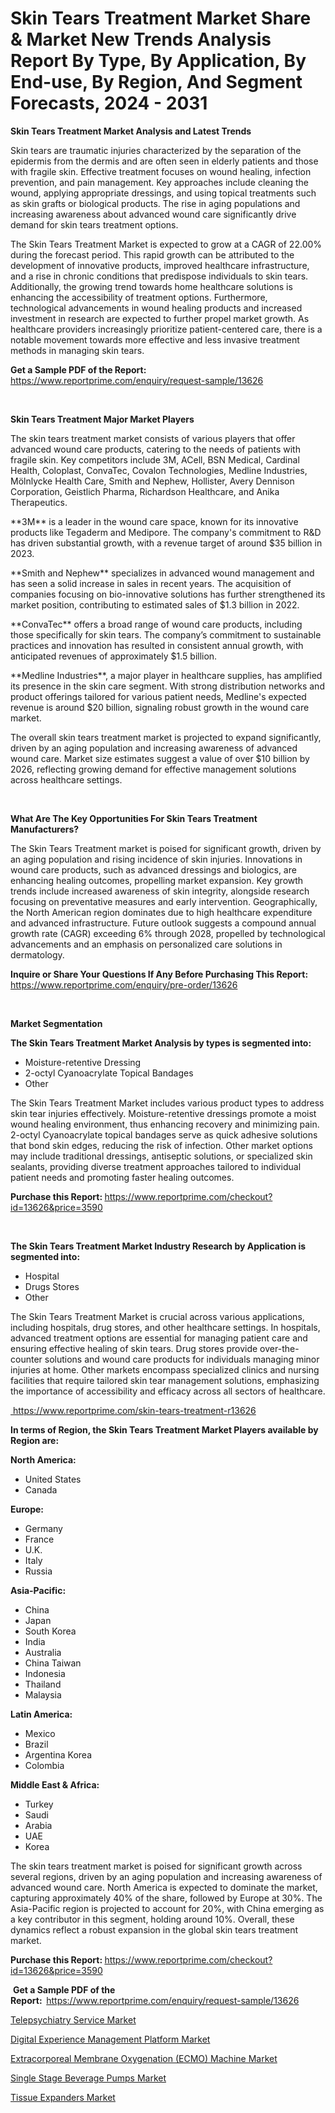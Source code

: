 <p><h1>Skin Tears Treatment Market Share & Market New Trends Analysis Report By Type, By Application, By End-use, By Region, And Segment Forecasts, 2024 - 2031</h1></p><p><strong>Skin Tears Treatment Market Analysis and Latest Trends</strong></p>
<p><p>Skin tears are traumatic injuries characterized by the separation of the epidermis from the dermis and are often seen in elderly patients and those with fragile skin. Effective treatment focuses on wound healing, infection prevention, and pain management. Key approaches include cleaning the wound, applying appropriate dressings, and using topical treatments such as skin grafts or biological products. The rise in aging populations and increasing awareness about advanced wound care significantly drive demand for skin tears treatment options.</p><p>The Skin Tears Treatment Market is expected to grow at a CAGR of 22.00% during the forecast period. This rapid growth can be attributed to the development of innovative products, improved healthcare infrastructure, and a rise in chronic conditions that predispose individuals to skin tears. Additionally, the growing trend towards home healthcare solutions is enhancing the accessibility of treatment options. Furthermore, technological advancements in wound healing products and increased investment in research are expected to further propel market growth. As healthcare providers increasingly prioritize patient-centered care, there is a notable movement towards more effective and less invasive treatment methods in managing skin tears.</p></p>
<p><strong>Get a Sample PDF of the Report:&nbsp;</strong> <a href="https://www.reportprime.com/enquiry/request-sample/13626?utm_campaign=7&utm_medium=2&utm_source=Github&utm_content=ia&utm_term=29112024&utm_id=skin-tears-treatment">https://www.reportprime.com/enquiry/request-sample/13626</a></p>
<p>&nbsp;</p>
<p><strong>Skin Tears Treatment Major Market Players</strong></p>
<p><p>The skin tears treatment market consists of various players that offer advanced wound care products, catering to the needs of patients with fragile skin. Key competitors include 3M, ACell, BSN Medical, Cardinal Health, Coloplast, ConvaTec, Covalon Technologies, Medline Industries, Mölnlycke Health Care, Smith and Nephew, Hollister, Avery Dennison Corporation, Geistlich Pharma, Richardson Healthcare, and Anika Therapeutics.</p><p>**3M** is a leader in the wound care space, known for its innovative products like Tegaderm and Medipore. The company's commitment to R&D has driven substantial growth, with a revenue target of around $35 billion in 2023.</p><p>**Smith and Nephew** specializes in advanced wound management and has seen a solid increase in sales in recent years. The acquisition of companies focusing on bio-innovative solutions has further strengthened its market position, contributing to estimated sales of $1.3 billion in 2022.</p><p>**ConvaTec** offers a broad range of wound care products, including those specifically for skin tears. The company’s commitment to sustainable practices and innovation has resulted in consistent annual growth, with anticipated revenues of approximately $1.5 billion.</p><p>**Medline Industries**, a major player in healthcare supplies, has amplified its presence in the skin care segment. With strong distribution networks and product offerings tailored for various patient needs, Medline's expected revenue is around $20 billion, signaling robust growth in the wound care market.</p><p>The overall skin tears treatment market is projected to expand significantly, driven by an aging population and increasing awareness of advanced wound care. Market size estimates suggest a value of over $10 billion by 2026, reflecting growing demand for effective management solutions across healthcare settings.</p></p>
<p>&nbsp;</p>
<p><strong>What Are The Key Opportunities For Skin Tears Treatment Manufacturers?</strong></p>
<p><p>The Skin Tears Treatment market is poised for significant growth, driven by an aging population and rising incidence of skin injuries. Innovations in wound care products, such as advanced dressings and biologics, are enhancing healing outcomes, propelling market expansion. Key growth trends include increased awareness of skin integrity, alongside research focusing on preventative measures and early intervention. Geographically, the North American region dominates due to high healthcare expenditure and advanced infrastructure. Future outlook suggests a compound annual growth rate (CAGR) exceeding 6% through 2028, propelled by technological advancements and an emphasis on personalized care solutions in dermatology.</p></p>
<p><strong>Inquire or Share Your Questions If Any Before Purchasing This Report:</strong> <a href="https://www.reportprime.com/enquiry/pre-order/13626?utm_campaign=7&utm_medium=2&utm_source=Github&utm_content=ia&utm_term=29112024&utm_id=skin-tears-treatment">https://www.reportprime.com/enquiry/pre-order/13626</a></p>
<p>&nbsp;</p>
<p><strong>Market Segmentation</strong></p>
<p><strong>The Skin Tears Treatment Market Analysis by types is segmented into:</strong></p>
<p><ul><li>Moisture-retentive Dressing</li><li>2-octyl Cyanoacrylate Topical Bandages</li><li>Other</li></ul></p>
<p><p>The Skin Tears Treatment Market includes various product types to address skin tear injuries effectively. Moisture-retentive dressings promote a moist wound healing environment, thus enhancing recovery and minimizing pain. 2-octyl Cyanoacrylate topical bandages serve as quick adhesive solutions that bond skin edges, reducing the risk of infection. Other market options may include traditional dressings, antiseptic solutions, or specialized skin sealants, providing diverse treatment approaches tailored to individual patient needs and promoting faster healing outcomes.</p></p>
<p><strong>Purchase this Report:&nbsp;</strong><a href="https://www.reportprime.com/checkout?id=13626&price=3590&utm_campaign=7&utm_medium=2&utm_source=Github&utm_content=ia&utm_term=29112024&utm_id=skin-tears-treatment">https://www.reportprime.com/checkout?id=13626&price=3590</a></p>
<p>&nbsp;</p>
<p><strong>The Skin Tears Treatment Market Industry Research by Application is segmented into:</strong></p>
<p><ul><li>Hospital</li><li>Drugs Stores</li><li>Other</li></ul></p>
<p><p>The Skin Tears Treatment Market is crucial across various applications, including hospitals, drug stores, and other healthcare settings. In hospitals, advanced treatment options are essential for managing patient care and ensuring effective healing of skin tears. Drug stores provide over-the-counter solutions and wound care products for individuals managing minor injuries at home. Other markets encompass specialized clinics and nursing facilities that require tailored skin tear management solutions, emphasizing the importance of accessibility and efficacy across all sectors of healthcare.</p></p>
<p><a href="https://www.reportprime.com/skin-tears-treatment-r13626?utm_campaign=7&utm_medium=2&utm_source=Github&utm_content=ia&utm_term=29112024&utm_id=skin-tears-treatment">&nbsp;https://www.reportprime.com/skin-tears-treatment-r13626</a></p>
<p><strong>In terms of Region, the Skin Tears Treatment Market Players available by Region are:</strong></p>
<p>
    <p> <strong> North America: </strong>
        <ul>
            <li>United States</li>
            <li>Canada</li>
        </ul>
        </p> 
    <p> <strong> Europe: </strong>
        <ul>
            <li>Germany</li>
            <li>France</li>
            <li>U.K.</li>
            <li>Italy</li>
            <li>Russia</li>
        </ul>
        </p> 
    <p> <strong> Asia-Pacific: </strong>
        <ul>
            <li>China</li>
            <li>Japan</li>
            <li>South Korea</li>
            <li>India</li>
            <li>Australia</li>
            <li>China Taiwan</li>
            <li>Indonesia</li>
            <li>Thailand</li>
            <li>Malaysia</li>
        </ul>
        </p> 
    <p> <strong> Latin America: </strong>
        <ul>
            <li>Mexico</li>
            <li>Brazil</li>
            <li>Argentina Korea</li>
            <li>Colombia</li>
        </ul>
        </p> 
    <p> <strong> Middle East & Africa: </strong>
        <ul>
            <li>Turkey</li>
            <li>Saudi</li>
            <li>Arabia</li>
            <li>UAE</li>
            <li>Korea</li>
        </ul>
    </p>
    </p>
<p><p>The skin tears treatment market is poised for significant growth across several regions, driven by an aging population and increasing awareness of advanced wound care. North America is expected to dominate the market, capturing approximately 40% of the share, followed by Europe at 30%. The Asia-Pacific region is projected to account for 20%, with China emerging as a key contributor in this segment, holding around 10%. Overall, these dynamics reflect a robust expansion in the global skin tears treatment market.</p></p>
<p><strong>Purchase this Report: </strong><a href="https://www.reportprime.com/checkout?id=13626&price=3590&utm_campaign=7&utm_medium=2&utm_source=Github&utm_content=ia&utm_term=29112024&utm_id=skin-tears-treatment">https://www.reportprime.com/checkout?id=13626&price=3590</a></p>
<p>&nbsp;<strong>Get a Sample PDF of the Report:&nbsp;&nbsp;</strong><a href="https://www.reportprime.com/enquiry/request-sample/13626?utm_campaign=7&utm_medium=2&utm_source=Github&utm_content=ia&utm_term=29112024&utm_id=skin-tears-treatment">https://www.reportprime.com/enquiry/request-sample/13626</a></p>
<p><strong></strong></p>
<p><p><a href="https://github.com/provorikovar/Market-Research-Report-List-6/blob/main/telepsychiatry-service-market.md?utm_campaign=7&utm_medium=2&utm_source=Github&utm_content=ia&utm_term=29112024&utm_id=skin-tears-treatment">Telepsychiatry Service Market</a></p><p><a href="https://github.com/angelajermaine/Market-Research-Report-List-5/blob/main/digital-experience-management-platform-market.md?utm_campaign=7&utm_medium=2&utm_source=Github&utm_content=ia&utm_term=29112024&utm_id=skin-tears-treatment">Digital Experience Management Platform Market</a></p><p><a href="https://www.linkedin.com/pulse/market-dynamics-future-trends-global-extracorporeal-membrane-7wjff?utm_campaign=7&utm_medium=2&utm_source=Github&utm_content=ia&utm_term=29112024&utm_id=skin-tears-treatment">Extracorporeal Membrane Oxygenation (ECMO) Machine Market</a></p><p><a href="https://issuu.com/reportprime-2/docs/single-stage-beverage-pumps-market-size-2030.pptx?utm_campaign=7&utm_medium=2&utm_source=Github&utm_content=ia&utm_term=29112024&utm_id=skin-tears-treatment">Single Stage Beverage Pumps Market</a></p><p><a href="https://www.linkedin.com/pulse/comprehensive-analysis-tissue-expanders-market-macro-overview-v0fle?utm_campaign=7&utm_medium=2&utm_source=Github&utm_content=ia&utm_term=29112024&utm_id=skin-tears-treatment">Tissue Expanders Market</a></p></p>